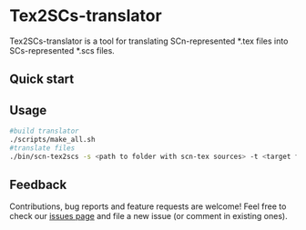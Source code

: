 # Tex2SCs-translator

Tex2SCs-translator is a tool for translating SCn-represented *.tex files into SCs-represented *.scs files.

## Quick start

## Usage

  ```sh
  #build translator
  ./scripts/make_all.sh
  #translate files
  ./bin/scn-tex2scs -s <path to folder with scn-tex sources> -t <target folder for translated scs sources>
  ```

## Feedback

Contributions, bug reports and feature requests are welcome!
Feel free to check our [issues page](https://github.com/ostis-ai/tex2scs-translator/issues) and file a new issue (or comment in existing ones).
